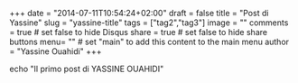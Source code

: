 +++
date = "2014-07-11T10:54:24+02:00"
draft = false
title = "Post di Yassine"
slug = "yassine-title"
tags = ["tag2","tag3"]
image = ""
comments = true	# set false to hide Disqus
share = true	# set false to hide share buttons
menu= ""		# set "main" to add this content to the main menu
author = "Yassine Ouahidi"
+++

echo "Il primo post di YASSINE OUAHIDI"